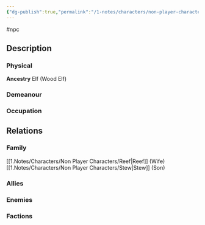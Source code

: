 ```yaml
---
{"dg-publish":true,"permalink":"/1-notes/characters/non-player-characters/olive/"}
---
```


#npc 
## Description
### Physical
**Ancestry** Elf (Wood Elf)

### Demeanour

### Occupation

## Relations
### Family
[[1.Notes/Characters/Non Player Characters/Reef\|Reef]] (Wife)
[[1.Notes/Characters/Non Player Characters/Stew\|Stew]] (Son)
### Allies
### Enemies
### Factions

 
